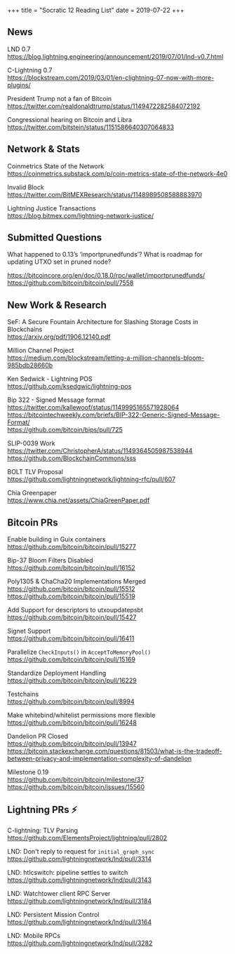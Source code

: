 +++
title =  "Socratic 12 Reading List"
date = 2019-07-22
+++

## News

LND 0.7  
<https://blog.lightning.engineering/announcement/2019/07/01/lnd-v0.7.html>

C-Lightning 0.7  
<https://blockstream.com/2019/03/01/en-clightning-07-now-with-more-plugins/>

President Trump not a fan of Bitcoin  
<https://twitter.com/realdonaldtrump/status/1149472282584072192>

Congressional hearing on Bitcoin and Libra  
<https://twitter.com/bitstein/status/1151586640307064833>


## Network & Stats

Coinmetrics State of the Network  
<https://coinmetrics.substack.com/p/coin-metrics-state-of-the-network-4e0>

Invalid Block  
<https://twitter.com/BitMEXResearch/status/1148989508588883970>

Lightning Justice Transactions  
<https://blog.bitmex.com/lightning-network-justice/>

## Submitted Questions

What happened to 0.13’s ‘importprunedfunds’? What is roadmap for updating UTXO set in pruned node?  

<https://bitcoincore.org/en/doc/0.18.0/rpc/wallet/importprunedfunds/>  
<https://github.com/bitcoin/bitcoin/pull/7558>

## New Work & Research

SeF: A Secure Fountain Architecture for Slashing Storage
Costs in Blockchains  
<https://arxiv.org/pdf/1906.12140.pdf>

Million Channel Project  
<https://medium.com/blockstream/letting-a-million-channels-bloom-985bdb28660b>

Ken Sedwick - Lightning POS  
<https://github.com/ksedgwic/lightning-pos>

Bip 322 - Signed Message format  
<https://twitter.com/kallewoof/status/1149995165571928064>  
<https://bitcointechweekly.com/briefs/BIP-322-Generic-Signed-Message-Format/>   
<https://github.com/bitcoin/bips/pull/725>

SLIP-0039 Work  
<https://twitter.com/ChristopherA/status/1149364505987538944>  
<https://github.com/BlockchainCommons/sss>

BOLT TLV Proposal  
<https://github.com/lightningnetwork/lightning-rfc/pull/607>

Chia Greenpaper  
<https://www.chia.net/assets/ChiaGreenPaper.pdf>


## Bitcoin PRs

Enable building in Guix containers  
<https://github.com/bitcoin/bitcoin/pull/15277>

Bip-37 Bloom Filters Disabled  
<https://github.com/bitcoin/bitcoin/pull/16152>

Poly1305 & ChaCha20 Implementations Merged  
<https://github.com/bitcoin/bitcoin/pull/15512>  
<https://github.com/bitcoin/bitcoin/pull/15519>

Add Support for descriptors to utxoupdatepsbt  
<https://github.com/bitcoin/bitcoin/pull/15427>

Signet Support  
<https://github.com/bitcoin/bitcoin/pull/16411>

Parallelize `CheckInputs()` in `AcceptToMemoryPool()`  
<https://github.com/bitcoin/bitcoin/pull/15169>

Standardize Deployment Handling  
<https://github.com/bitcoin/bitcoin/pull/16229>

Testchains  
<https://github.com/bitcoin/bitcoin/pull/8994>

Make whitebind/whitelist permissions more flexible  
<https://github.com/bitcoin/bitcoin/pull/16248>

Dandelion PR Closed  
<https://github.com/bitcoin/bitcoin/pull/13947>  
<https://bitcoin.stackexchange.com/questions/81503/what-is-the-tradeoff-between-privacy-and-implementation-complexity-of-dandelion>

Milestone 0.19  
<https://github.com/bitcoin/bitcoin/milestone/37>  
<https://github.com/bitcoin/bitcoin/issues/15560>


## Lightning PRs ⚡

C-lightning: TLV Parsing  
<https://github.com/ElementsProject/lightning/pull/2802>

LND: Don't reply to request for `initial_graph_sync`  
<https://github.com/lightningnetwork/lnd/pull/3314>

LND: htlcswitch: pipeline settles to switch  
<https://github.com/lightningnetwork/lnd/pull/3143>

LND: Watchtower client RPC Server  
<https://github.com/lightningnetwork/lnd/pull/3184>

LND: Persistent Mission Control  
<https://github.com/lightningnetwork/lnd/pull/3164>

LND: Mobile RPCs  
<https://github.com/lightningnetwork/lnd/pull/3282>

